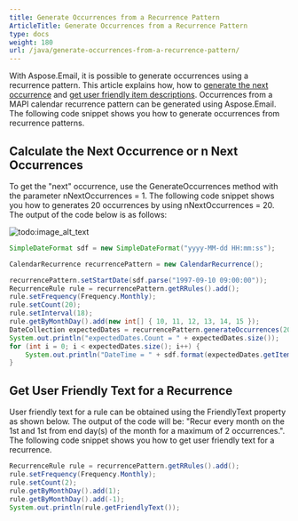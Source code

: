 ```yaml
---
title: Generate Occurrences from a Recurrence Pattern
ArticleTitle: Generate Occurrences from a Recurrence Pattern
type: docs
weight: 180
url: /java/generate-occurrences-from-a-recurrence-pattern/
---
```



With Aspose.Email, it is possible to generate occurrences using a recurrence pattern. This article explains how, how to [generate the next occurrence](#calculate-the-next-occurrence-or-n-next-occurrences) and [get user friendly item descriptions](#get-user-friendly-text-for-a-recurrence). Occurrences from a MAPI calendar recurrence pattern can be generated using Aspose.Email. The following code snippet shows you how to generate occurrences from recurrence patterns.


## **Calculate the Next Occurrence or n Next Occurrences**
To get the "next" occurrence, use the GenerateOccurrences method with the parameter nNextOccurrences = 1. The following code snippet shows you how to generates 20 occurrences by using nNextOccurrences = 20. The output of the code below is as follows:

![todo:image_alt_text](generate-occurrences-from-a-recurrence-pattern_1.png)


~~~Java
SimpleDateFormat sdf = new SimpleDateFormat("yyyy-MM-dd HH:mm:ss");

CalendarRecurrence recurrencePattern = new CalendarRecurrence();

recurrencePattern.setStartDate(sdf.parse("1997-09-10 09:00:00"));
RecurrenceRule rule = recurrencePattern.getRRules().add();
rule.setFrequency(Frequency.Monthly);
rule.setCount(20);
rule.setInterval(18);
rule.getByMonthDay().add(new int[] { 10, 11, 12, 13, 14, 15 });
DateCollection expectedDates = recurrencePattern.generateOccurrences(20);
System.out.println("expectedDates.Count = " + expectedDates.size());
for (int i = 0; i < expectedDates.size(); i++) {
    System.out.println("DateTime = " + sdf.format(expectedDates.getItem(i)));
}
~~~
## **Get User Friendly Text for a Recurrence**
User friendly text for a rule can be obtained using the FriendlyText property as shown below. The output of the code will be: "Recur every month on the 1st and 1st from end day(s) of the month for a maximum of 2 occurrences.". The following code snippet shows you how to get user friendly text for a recurrence.


~~~Java
RecurrenceRule rule = recurrencePattern.getRRules().add();
rule.setFrequency(Frequency.Monthly);
rule.setCount(2);
rule.getByMonthDay().add(1);
rule.getByMonthDay().add(-1);
System.out.println(rule.getFriendlyText());
~~~
